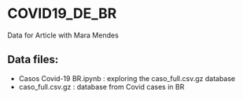 # COVID19_DE_BR
Data for Article with Mara Mendes

## Data files:

- Casos Covid-19 BR.ipynb : exploring the caso_full.csv.gz database
- caso_full.csv.gz : database from Covid cases in BR


